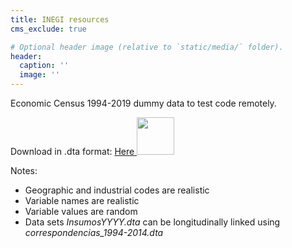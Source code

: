 ```yaml
---
title: INEGI resources
cms_exclude: true

# Optional header image (relative to `static/media/` folder).
header:
  caption: ''
  image: ''
---
```


Economic Census 1994-2019 dummy data to test code remotely.

<p> Download in .dta format:  <a href="https://www.dropbox.com/scl/fo/q0vdlc3mwqmezqu914a3f/h?rlkey=otkg2odesc3xhl19n6xa0k6ro&dl=0"> Here <img style='display:inline;' src='https://upload.wikimedia.org/wikipedia/commons/f/f5/Stata_2015_logo.gif' width="60" height="60" /> </a> </p>

Notes:
- Geographic and industrial codes are realistic
- Variable names are realistic
- Variable values are random
- Data sets *InsumosYYYY.dta* can be longitudinally linked using *correspondencias_1994-2014.dta*
